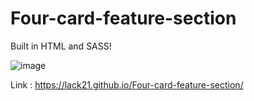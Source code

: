 # Four-card-feature-section

Built in HTML and SASS!  

![image](https://user-images.githubusercontent.com/100687592/234522917-05cfa301-55c2-49f8-b7d1-59e8275b9ddd.png)

Link : https://lack21.github.io/Four-card-feature-section/
